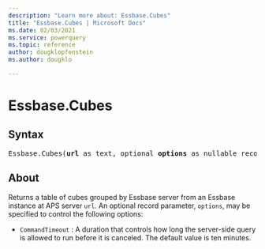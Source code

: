 ```yaml
---
description: "Learn more about: Essbase.Cubes"
title: "Essbase.Cubes | Microsoft Docs"
ms.date: 02/03/2021
ms.service: powerquery
ms.topic: reference
author: dougklopfenstein
ms.author: dougklo

---
```

# Essbase.Cubes

## Syntax

<pre>
Essbase.Cubes(<b>url</b> as text, optional <b>options</b> as nullable record) as table
</pre>

## About  

Returns a table of cubes grouped by Essbase server from an Essbase instance at APS server `url`. An optional record parameter, `options`, may be specified to control the following options: 
- `CommandTimeout` : A duration that controls how long the server-side query is allowed to run before it is canceled. The default value is ten minutes. 


